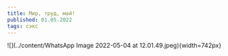 ```yaml
---
title: Мир, труд, май!
published: 01.05.2022
tags: сэкс
---
```


![](../content/WhatsApp Image 2022-05-04 at 12.01.49.jpeg){width=742px}
